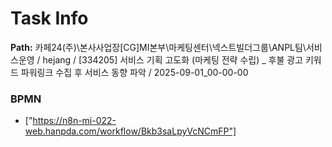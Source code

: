 # Task Info

**Path:** 카페24(주)\본사사업장\[CG]MI본부\마케팅센터\넥스트빌더그룹\ANPL팀\서비스운영 / hejang / [334205] 서비스 기획 고도화 (마케팅 전략 수립) _ 후불 광고 키워드 파워링크 수집 후 서비스 동향 파악 / 2025-09-01_00-00-00

### BPMN
- ["https://n8n-mi-022-web.hanpda.com/workflow/Bkb3saLpyVcNCmFP"]

